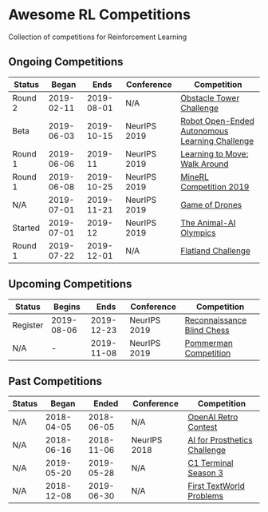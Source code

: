 # Awesome RL Competitions
Collection of competitions for Reinforcement Learning

## Ongoing Competitions

| Status  | Began      | Ends       | Conference | Competition |
| ------- | ---------- | ---------- | ---------- | ----------- |
| Round 2 | 2019-02-11 | 2019-08-01 | N/A | [Obstacle Tower Challenge](https://www.aicrowd.com/challenges/unity-obstacle-tower-challenge) 
| Beta    | 2019-06-03 | 2019-10-15 | NeurIPS 2019 | [Robot Open-Ended Autonomous Learning Challenge](https://www.aicrowd.com/challenges/neurips-2019-robot-open-ended-autonomous-learning) |
| Round 1 | 2019-06-06 | 2019-11    | NeurIPS 2019 | [Learning to Move: Walk Around](https://www.aicrowd.com/challenges/neurips-2019-learning-to-move-walk-around) |
| Round 1 | 2019-06-08 | 2019-10-25 | NeurIPS 2019 | [MineRL Competition 2019](https://www.aicrowd.com/challenges/neurips-2019-minerl-competition) |
| N/A     | 2019-07-01 | 2019-11-21 | NeurIPS 2019 | [Game of Drones](https://www.microsoft.com/en-us/research/academic-program/game-of-drones-competition-at-neurips-2019/) |
| Started | 2019-07-01 | 2019-12    | NeurIPS 2019 | [The Animal-AI Olympics](http://animalaiolympics.com) |
| Round 1 | 2019-07-22 | 2019-12-01 | N/A | [Flatland Challenge](https://www.aicrowd.com/challenges/flatland-challenge) |

## Upcoming Competitions

| Status  | Begins     | Ends       | Conference | Competition |
| ------- | ---------- | ---------- | ---------- | ----------- |
| Register | 2019-08-06 | 2019-12-23 | NeurIPS 2019 | [Reconnaissance Blind Chess](https://rbc.jhuapl.edu/) |
| N/A     | - | 2019-11-08 | NeurIPS 2019 | [Pommerman Competition](https://www.pommerman.com/competitions) |

## Past Competitions

| Status  | Began      | Ended      | Conference | Competition |
| ------- | ---------- | ---------- | ---------- | ----------- |
| N/A     | 2018-04-05 | 2018-06-05 | N/A | [OpenAI Retro Contest](https://openai.com/blog/retro-contest/) |
| N/A     | 2018-06-16 | 2018-11-06 | NeurIPS 2018 | [AI for Prosthetics Challenge](https://www.crowdai.org/challenges/nips-2018-ai-for-prosthetics-challenge) |
| N/A     | 2019-05-20 | 2019-05-28 | N/A | [C1 Terminal Season 3](https://terminal.c1games.com/) |
| N/A     | 2018-12-08 | 2019-06-30 | N/A | [First TextWorld Problems](https://competitions.codalab.org/competitions/20865) |
